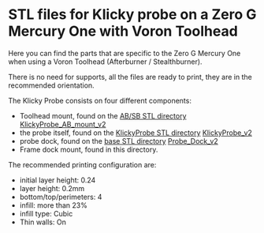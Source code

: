 # STL files for Klicky probe on a Zero G Mercury One with Voron Toolhead

Here you can find the parts that are specific to the Zero G Mercury One when using a Voron Toolhead (Afterburner / Stealthburner).

There is no need for supports, all the files are ready to print, they are in the recommended orientation.

The Klicky Probe consists on four different components:
- Toolhead mount, found on the [AB/SB STL directory](../../../Voron/v1.8_v2.4_Legacy_Trident/v1.8_v2.4_Legacy_Trident_STL) [KlickyProbe_AB_mount_v2](../../../Voron/v1.8_v2.4_Legacy_Trident/v1.8_v2.4_Legacy_Trident_STLKlickyProbe_AB_mount_v2) 
- the probe itself, found on the [KlickyProbe STL directory](../../../../Probes/KlickyProbes/STL) [KlickyProbe_v2](../../../../Probes/KlickyProbes/STL/KlickyProbe_v2.stl) 
- probe dock, found on the [base STL directory](../../../../Probes/KlickyProbes/STL) [Probe_Dock_v2](../../../../Probes/KlickyProbes/STL/Probe_Dock_v2.stl) 
- Frame dock mount, found in this directory.

The recommended printing configuration are:

* initial layer height: 0.24
* layer height: 0.2mm
* bottom/top/perimeters: 4
* infill: more than 23%
* infill type: Cubic
* Thin walls: On

